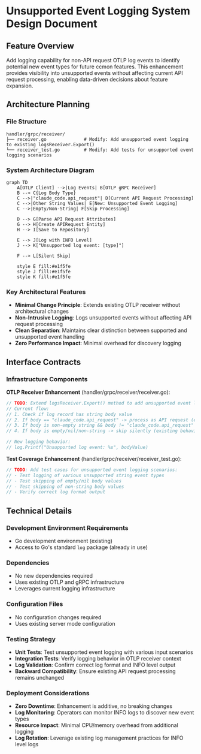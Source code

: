 # Unsupported Event Logging System Design Document

## Feature Overview
Add logging capability for non-API request OTLP log events to identify potential new event types for future ccmon features. This enhancement provides visibility into unsupported events without affecting current API request processing, enabling data-driven decisions about feature expansion.

## Architecture Planning

### File Structure
```
handler/grpc/receiver/
├── receiver.go              # Modify: Add unsupported event logging to existing logsReceiver.Export()
└── receiver_test.go         # Modify: Add tests for unsupported event logging scenarios
```

### System Architecture Diagram
```mermaid
graph TD
    A[OTLP Client] -->|Log Events| B[OTLP gRPC Receiver]
    B --> C{Log Body Type}
    C -->|"claude_code.api_request"| D[Current API Request Processing]
    C -->|Other String Values| E[New: Unsupported Event Logging]
    C -->|Empty/Non-String| F[Skip Processing]
    
    D --> G[Parse API Request Attributes]
    G --> H[Create APIRequest Entity]
    H --> I[Save to Repository]
    
    E --> J[Log with INFO Level]
    J --> K["Unsupported log event: [type]"]
    
    F --> L[Silent Skip]
    
    style E fill:#e1f5fe
    style J fill:#e1f5fe
    style K fill:#e1f5fe
```

### Key Architectural Features
- **Minimal Change Principle**: Extends existing OTLP receiver without architectural changes
- **Non-Intrusive Logging**: Logs unsupported events without affecting API request processing
- **Clean Separation**: Maintains clear distinction between supported and unsupported event handling
- **Zero Performance Impact**: Minimal overhead for discovery logging

## Interface Contracts

### Infrastructure Components

**OTLP Receiver Enhancement** (handler/grpc/receiver/receiver.go):
```go
// TODO: Extend logsReceiver.Export() method to add unsupported event logging
// Current flow:
// 1. Check if log record has string body value
// 2. If body == "claude_code.api_request" -> process as API request (existing)
// 3. If body is non-empty string && body != "claude_code.api_request" -> log as unsupported
// 4. If body is empty/nil/non-string -> skip silently (existing behavior)

// New logging behavior:
// log.Printf("Unsupported log event: %s", bodyValue)
```

**Test Coverage Enhancement** (handler/grpc/receiver/receiver_test.go):
```go
// TODO: Add test cases for unsupported event logging scenarios:
// - Test logging of various unsupported string event types
// - Test skipping of empty/nil body values
// - Test skipping of non-string body values
// - Verify correct log format output
```

## Technical Details

### Development Environment Requirements
- Go development environment (existing)
- Access to Go's standard `log` package (already in use)

### Dependencies
- No new dependencies required
- Uses existing OTLP and gRPC infrastructure
- Leverages current logging infrastructure

### Configuration Files
- No configuration changes required
- Uses existing server mode configuration

### Testing Strategy
- **Unit Tests**: Test unsupported event logging with various input scenarios
- **Integration Tests**: Verify logging behavior in OTLP receiver context
- **Log Validation**: Confirm correct log format and INFO level output
- **Backward Compatibility**: Ensure existing API request processing remains unchanged

### Deployment Considerations
- **Zero Downtime**: Enhancement is additive, no breaking changes
- **Log Monitoring**: Operators can monitor INFO logs to discover new event types
- **Resource Impact**: Minimal CPU/memory overhead from additional logging
- **Log Rotation**: Leverage existing log management practices for INFO level logs